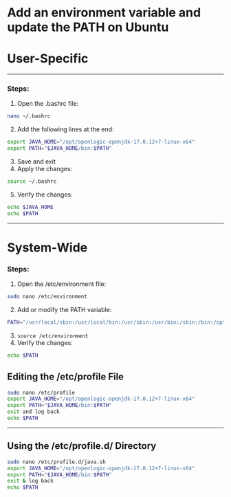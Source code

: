 #  Add an environment variable and update the PATH on Ubuntu
# User-Specific
---
### Steps:
1. Open the .bashrc file:  
    
```bash
nano ~/.bashrc
```

2. Add the following lines at the end:

```bash
export JAVA_HOME="/opt/openlogic-openjdk-17.0.12+7-linux-x64"
export PATH="$JAVA_HOME/bin:$PATH"
```
3. Save and exit
4. Apply the changes:

```bash
source ~/.bashrc
```
5. Verify the changes:
```bash
echo $JAVA_HOME
echo $PATH
```
---

# System-Wide
### Steps:
1. Open the /etc/environment file:
```bash
sudo nano /etc/environment
```
2. Add or modify the PATH variable:
```bash
PATH="/usr/local/sbin:/usr/local/bin:/usr/sbin:/usr/bin:/sbin:/bin:/opt/openlogic-openjdk-17.0.12+7-linux-x64/bin"
```
3. `source /etc/environment`
4. Verify the changes:
```bash
echo $PATH
```
## Editing the /etc/profile File
```bash
sudo nano /etc/profile
export JAVA_HOME="/opt/openlogic-openjdk-17.0.12+7-linux-x64"
export PATH="$JAVA_HOME/bin:$PATH"
exit and log back
echo $PATH
```
---
## Using the /etc/profile.d/ Directory

```bash
sudo nano /etc/profile.d/java.sh
export JAVA_HOME="/opt/openlogic-openjdk-17.0.12+7-linux-x64"
export PATH="$JAVA_HOME/bin:$PATH"
exit & log back
echo $PATH
```